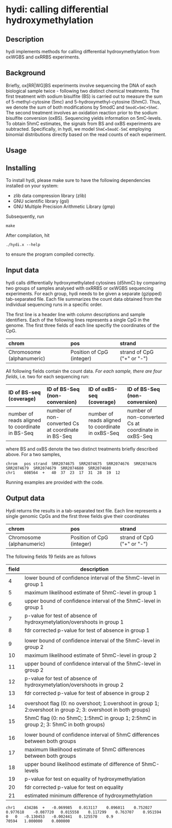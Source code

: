 # hydi: calling differential hydroxymethylation

## Description

hydi implements methods for calling differential hydroxymethylation from oxWGBS and oxRRBS experiments.

## Background

Briefly, ox[RR|WG]BS experiments involve sequencing the DNA of each biological sample twice - following two distinct chemical treatments. 
The first treatment with sodium bisulfite (BS) is carried out to measure the sum of 5-methyl-cytosine (5mc) and 5-hydroxymethyl-cytosine (5hmC). 
Thus, we denote the sum of both modifications by 5modC and `5modC=5mC+5hmC`.
The second treatment involves an oxidation reaction prior to the sodium bisulfite conversion (oxBS). Sequencing yields information on 5mC-levels. 
To obtain 5hmC estimates, the signals from BS and oxBS experiments are subtracted. Specifically, in hydi, we model `5hmC=5modC-5mC` employing
binomial distributions directly based on the read counts of each experiment.



## Usage

## Installing

To install hydi, please make sure to have the following dependencies installed on your system:

- zlib data compression library (zlib)
- GNU scientific library (gsl)
- GNU Multiple Precision Arithmetic Library (gmp)

Subsequently, run

```{sh}
make
```

After compilation, hit 

```{sh}
./hydi.x --help
```

to ensure the program compiled correctly.

## Input data

hydi calls differentially hydroxymethylated cytosines (d5hmC) by comparing two groups of samples analysed with
oxRRBS or oxWGBS sequencing experiments. For each group, hydi needs to be given a separate (gzipped) tab-separated file. Each file summarizes 
the count data obtained from the individual sequencing runs in a specific order. 

The first line is a header line with column descriptions and sample identifiers. 
Each of the following lines represents a single CpG in the genome. The first three fields of each line specifiy the coordinates of the CpG.

| chrom      | pos      | strand | 
| :-----------|:--------| :------|
| Chromosome (alphanumeric) | Position of CpG (integer) | strand of CpG ("+" or "-") |   

All following fields contain the count data. *For each sample, there are four fields*, i.e. two for each sequencing run:

|  ID of BS-seq (coverage)                           | ID of BS-Seq (non-conversion)       | ID of oxBS-seq (coverage)  | ID of BS-Seq (non-conversion) |
| :---------------------------------------------------| :------------------------------------| :---------------------------| :----------------------------- |
| number of reads aligned to coordinate in BS-Seq | number of non-converted Cs at coordinate in BS-Seq | number of reads aligned to coordinate in oxBS-Seq | number of non-converted Cs at coordinate in oxBS-Seq |   

where BS and oxBS denote the two distinct treatments briefly described above. For a two samples, 

```
chrom	pos	strand	SRR2074675	SRR2074675	SRR2074676	SRR2074676	SRR2074679	SRR2074679	SRR2074680	SRR2074680
chr1	608564	+	40	37	23	17	31	28	19	12
```

Running examples are provided with the code.

## Output data

Hydi returns the results in a tab-separated text file. Each line represents a single genomic CpGs and the first three fields give their coordinates

| chrom      | pos      | strand | 
| :-----------|:--------| :------|
| Chromosome (alphanumeric) | Position of CpG (integer) | strand of CpG ("+" or "-") |   


The following fields 19 fields are as follows

|field      | description |
|:----------|-------------|
| 4         | lower bound of confidence interval of the 5hmC-level in group 1 |
| 5         | maximum likelihood estimate of 5hmC-level in group 1 |
| 6         | upper bound of confidence interval of the 5hmC-level in group 1 |
| 7         | p-value for test of absence of hydroxymetylation/overshoots in group 1 |
| 8         | fdr corrected p-value for test of absence in group 1 |
|           |                   |
| 9         | lower bound of confidence interval of the 5hmC-level in group 2 |
| 10        | maximum likelihood estimate of 5hmC-level in group 2 |
| 11        | upper bound of confidence interval of the 5hmC-level in group 2 |
| 12        | p-value for test of absence of hydroxymetylation/overshoots in group 2 |
| 13        | fdr corrected p-value for test of absence in group 2 |
|           |              |
| 14        | overshoot flag (0: no overshoot; 1:overshoot in group 1; 2:overshoot in group 2; 3: overshoot in both groups) |
| 15        | 5hmC flag (0: no 5hmC; 1:5hmC in group 1; 2:5hmC in group 2; 3: 5hmC in both groups) |
|           |             |
| 16        | lower bound of confidence interval of 5hmC differences between both groups|     
| 17        | maximum likelihood estimate of 5hmC differences between both groups |     
| 18        | upper bound likelihood estimate of difference of 5hmC-levels |    
| 19        | p-value for test on equality of hydroxymethylation |
| 20        | fdr corrected p-value for test on equality |
| 21        | estimated minimum difference of hydroxymethylation | 



```
chr1	434286	+	-0.069985	0.013117	0.096011	0.752027	0.977618	-0.087720	0.015558	0.117299	0.763707	0.951594	0	0	-0.130453	-0.002441	0.125570	0.9
70594	1.000000	0.000000
```

